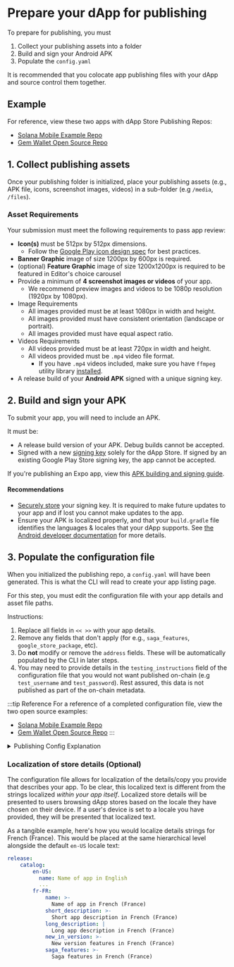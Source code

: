 # Prepare your dApp for publishing

To prepare for publishing, you must
1. Collect your publishing assets into a folder
2. Build and sign your Android APK
3. Populate the `config.yaml`

It is recommended that you colocate app publishing files with your dApp and source control them together.

## Example

For reference, view these two apps with dApp Store Publishing Repos:
- [Solana Mobile Example Repo](https://github.com/solana-mobile/dapp-publishing/tree/main/example)
- [Gem Wallet Open Source Repo](https://github.com/gemwalletcom/solana-mobile-publishing/blob/main/config.yaml)

## 1. Collect publishing assets

Once your publishing folder is initialized, place your publishing assets (e.g., APK file, icons, screenshot images, videos) in a sub-folder (e.g `/media`, `/files`).

### Asset Requirements

Your submission must meet the following requirements to pass app review:

- **Icon(s)** must be 512px by 512px dimensions.
  - Follow the [Google Play icon design spec](https://developer.android.com/distribute/google-play/resources/icon-design-specifications) for best practices.
- **Banner Graphic** image of size 1200px by 600px is required.
- (optional) **Feature Graphic** image of size 1200x1200px is required to be featured in Editor's choice carousel
- Provide a minimum of **4 screenshot images or videos** of your app.
  - We recommend preview images and videos to be 1080p resolution (1920px by 1080px).
- Image Requirements
  - All images provided must be at least 1080px in width and height.
  - All images provided must have consistent orientation (landscape or portrait).
  - All images provided must have equal aspect ratio.
- Videos Requirements
  - All videos provided must be at least 720px in width and height.
  - All videos provided must be `.mp4` video file format.
      - If you have `.mp4` videos included, make sure you have `ffmpeg` utility library [installed](/dapp-publishing/setup#ffmpeg).
- A release build of your **Android APK** signed with a unique signing key.


## 2. Build and sign your APK

To submit your app, you will need to include an APK.

It must be:
- A release build version of your APK. Debug builds cannot be accepted. 
- Signed with a new [signing key](https://developer.android.com/studio/publish/app-signing#opt-out) solely for the dApp Store. If signed by an existing Google Play Store signing key, the app cannot be accepted.

If you're publishing an Expo app, view this [APK building and signing guide](/dapp-publishing/building-expo-apk). 

#### Recommendations
- [Securely store](https://developer.android.com/studio/publish/app-signing#secure_key) your signing key. It is required to make future updates to your app and if lost you cannot make updates to the app.
- Ensure your APK is localized properly, and that your `build.gradle` file identifies the languages & locales that your dApp supports. See [the Android developer documentation](https://developer.android.com/guide/topics/resources/multilingual-support#specify-the-languages-your-app-supports) for more details.

## 3. Populate the configuration file

When you initialized the publishing repo, a `config.yaml` will have been generated. This is what the CLI will read to create your app listing page.

For this step, you must edit the configuration file with your app details and asset file paths.

Instructions:
1. Replace all fields in `<< >>` with your app details.
2. Remove any fields that don't apply (for e.g., `saga_features`, `google_store_package`, etc).
3. Do **not** modify or remove the `address` fields. These will be automatically populated by the CLI in later steps.
4. You may need to provide details in the `testing_instructions` field of the configuration file that you would not want published on-chain (e.g `test_username` and `test_password`). Rest assured, this data is not published as part of the on-chain metadata.

:::tip Reference
For a reference of a completed configuration file, view the two open source examples:
- [Solana Mobile Example Repo](https://github.com/solana-mobile/dapp-publishing/tree/main/example)
- [Gem Wallet Open Source Repo](https://github.com/gemwalletcom/solana-mobile-publishing/blob/main/config.yaml)
:::

<details>
<summary>Publishing Config Explanation</summary>

There are 3 sections to fill out: `publisher`, `app`, and `release`:

- The `publisher` section describes you, the app developer.
- The `app` section represents a single logical app produced by a publisher. A single publisher will always have at least one app, but if you publish multiple different apps under a single identity, there will be one for each of your apps.
- The `release` section is the most important, and describes all the metadata for a single release of an app, including its display name, description, icons, screenshots, etc. The text you enter in the `catalog` subsection, along with the icon and screenshots in the `media` subsections, are what application stores will use to display details about your app to the end user, so be as descriptive as you can.

</details>

### Localization of store details (Optional)

The configuration file allows for localization of the details/copy you provide that describes your app. To be clear, this localized text is different from the strings localized _within your app itself_. Localized store details will be presented to users browsing dApp stores based on the locale they have chosen on their device. If a user's device is set to a locale you have provided, they will be presented that localized text.

As a tangible example, here's how you would localize details strings for French (France). This would be placed at the same hierarchical level alongside the default `en-US` locale text:

```yaml
release:
    catalog:
        en-US:
          name: Name of app in English
          ...
        fr-FR:
            name: >-
              Name of app in French (France)
            short_description: >-
              Short app description in French (France)
            long_description: |
              Long app description in French (France)
            new_in_version: >-
              New version features in French (France)
            saga_features: >-
              Saga features in French (France)
```
